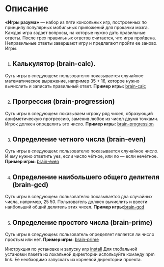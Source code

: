 # Описание

**«Игры разума»** — набор из пяти консольных игр, построенных по принципу популярных мобильных приложений для прокачки мозга. Каждая игра задает вопросы, на которые нужно дать правильные ответы. После трех правильных ответов считается, что игра пройдена. Неправильные ответы завершают игру и предлагают пройти ее заново. Игры:

1. ## Калькулятор (brain-calc).
Суть игры в следующем: пользователю показывается случайное математическое выражение, например 35 + 16, которое нужно вычислить и записать правильный ответ.
**Пример игры:** [brain-calc](https://asciinema.org/a/71CUjFUFoarzApUJQi0YIUR13)

2. ## Прогрессия (brain-progression)
Суть игры в следующем: показываем игроку ряд чисел, образующий арифметическую прогрессию, заменив любое из чисел двумя точками. Игрок должен определить это число.
**Пример игры:** [brain-progression](https://asciinema.org/a/iv56oHyWzF9A0DCl5f2Za2nNo)

3. ## Определение четного числа (brain-even)
Суть игры в следующем: пользователю показывается случайное число. И ему нужно ответить yes, если число чётное, или no — если нечётное.
**Пример игры:** [brain-even](https://asciinema.org/a/s3edAkWbPET209VmTD8gqW9sn)

4. ## Определение наибольшего общего делителя (brain-gcd)
Суть игры в следующем: пользователю показывается два случайных числа, например, 25 50. Пользователь должен вычислить и ввести наибольший общий делитель этих чисел.
**Пример игры:**[brain-gcd](https://asciinema.org/a/07630KmRIS9llTwczwMT32dqE)

5. ## Определение простого числа (brain-prime)
Суть игры в следующем: пользователь определяет является ли число простым или нет.
**Пример игры:** [brain-prime](https://asciinema.org/a/piqGHTkTnpVSXAQ966fkUMNBk)

Инструкция по установке и запуску игр [install](https://asciinema.org/a/65yKPRLqIaJK9Kg1AJ7bSUk2M)
Для глобальной установки пакета из локальной директории используйте команду npm link. Её необходимо запускать из корневой директории проекта.
